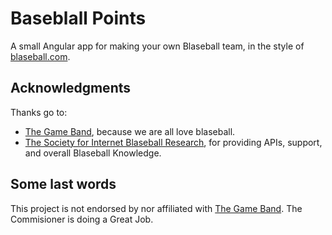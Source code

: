# Baseblall Points

A small Angular app for making your own Blaseball team, in the style of [blaseball.com](https://www.blaseball.com/).

## Acknowledgments

Thanks go to:

- [The Game Band](https://thegameband.com/), because we are all love blaseball.
- [The Society for Internet Blaseball Research](https://sibr.dev/), for providing APIs, support, 
  and overall Blaseball Knowledge.

## Some last words

This project is not endorsed by nor affiliated with [The Game
Band](https://thegameband.com/).
The Commisioner is doing a Great Job.
